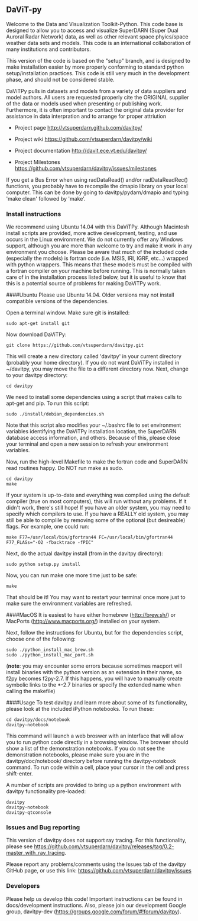 ## DaViT-py

Welcome to the Data and Visualization Toolkit-Python.  This code base is designed to allow you to access and visualize SuperDARN (Super Dual Auroral Radar Network) data, as well as other relevant space phyics/space weather data sets and models.  This code is an international collaboration of many institutions and contributors.

This version of the code is based on the "setup" branch, and is designed to make installation easier by more properly conforming to standard python setup/installation practices.  This code is still very much in the development phase, and should not be considered stable.

DaViTPy pulls in datasets and models from a variety of data suppliers and model authors.  All users are requested properly cite the ORIGINAL supplier of the data or models used when presenting or publishing work.  Furthermore, it is often important to contact the original data provider for assistance in data interpration and to arrange for proper attriution

* Project page
http://vtsuperdarn.github.com/davitpy/

* Project wiki
https://github.com/vtsuperdarn/davitpy/wiki

* Project documentation
http://davit.ece.vt.edu/davitpy/

* Project Milestones
https://github.com/vtsuperdarn/davitpy/issues/milestones

If you get a Bus Error when using radDataRead() and/or radDataReadRec() functions, you probably have to recompile the dmapio library on your local computer.  This can be done by going to davitpy/pydarn/dmapio and typing 'make clean' followed by 'make'.

### Install instructions

We recommend using Ubuntu 14.04 with this DaViTPy.  Although Macintosh install scripts are provided, more active development, testing, and use occurs in the Linux environment.  We do not currently offer any Windows support, although you are more than welcome to try and make it work in any environment you choose.  Please be aware that much of the included code (especially the models) is fortran code  (i.e. MSIS, IRI, IGRF, etc...) wrapped with python wrappers. This means that these models must be compiled with a fortran compiler on your machine before running.  This is normally taken care of in the installation process listed below, but it is useful to know that this is a potential source of problems for making DaViTPy work.

####Ubuntu
Please use Ubuntu 14.04.  Older versions may not install compatible versions of the dependencies.

Open a terminal window.  Make sure git is installed:

    sudo apt-get install git

Now download DaViTPy:

    git clone https://github.com/vtsuperdarn/davitpy.git
    
This will create a new directory called 'davitpy' in your current directory (probably your home directory).  If you do not want DaViTPy installed in ~/davitpy, you may move the file to a different directory now.  Next, change to your davitpy directory:

    cd davitpy

We need to install some dependencies using a script that makes calls to apt-get and pip.  To run this script:

    sudo ./install/debian_dependencies.sh

Note that this script also modifies your ~/.bashrc file to set environment variables identifying the DaViTPy installation location, the SuperDARN database access information, and others.  Because of this, please close your terminal and open a new session to refresh your environment variables.

Now, run the high-level Makefile to make the fortran code and SuperDARN read routines happy.  Do NOT run make as sudo.

    cd davitpy
    make

If your system is up-to-date and everything was compiled using the default compiler (true on most computers), this will run without any problems.  If it didn't work, there's still hope!  If you have an older system, you may need to specify which compilers to use.  If you have a REALLY old system, you may still be able to complile by removing some of the optional (but desireable) flags.  For example, one could run:

    make F77=/usr/local/bin/gfortran44 FC=/usr/local/bin/gfortran44 F77_FLAGs="-O2 -fbacktrace -fPIC"

Next, do the actual davitpy install (from in the davitpy directory):

    sudo python setup.py install

Now, you can run make one more time just to be safe:

    make

That should be it!  You may want to restart your terminal once more just to make sure the environment variables are refreshed.


####MacOS
It is easiest to have either homebrew (http://brew.sh/) or MacPorts (http://www.macports.org/) installed on your system.

Next, follow the instructions for Ubuntu, but for the dependencies script, choose one of the following:

    sudo ./python_install_mac_brew.sh
    sudo ./python_install_mac_port.sh

(**note**: you may encounter some errors because sometimes macport will install binaries with the python version as an extension in their name, so f2py becomes f2py-2.7. If this happens, you will have to manually create symbolic links to the *-2.7 binaries or specify the extended name when calling the makefile)
    
####Usage
To test davitpy and learn more about some of its functionality, please look at the included iPython notebooks.  To run these:

    cd davitpy/docs/notebook
    davitpy-notebook

This command will launch a web broswer with an interface that will allow you to run python code directly in a browsing window.  The browser should show a list of the demonstration notebooks.  If you do not see the demonstration notebooks, please make sure you are in the davitpy/doc/notebook/ directory before running the davitpy-notebook command.  To run code within a cell, place your cursor in the cell and press shift-enter.

A number of scripts are provided to bring up a python environment with davitpy functionality pre-loaded:

    davitpy
    davitpy-notebook
    davitpy-qtconsole
    
### Issues and Bug reporting

This version of davitpy does not support ray tracing.  For this functionality, please see https://github.com/vtsuperdarn/davitpy/releases/tag/0.2-master_with_ray_tracing.

Please report any problems/comments using the Issues tab of the davitpy GitHub page, or use this link: https://github.com/vtsuperdarn/davitpy/issues

###  Developers

Please help us develop this code!  Important instructions can be found in docs/development instructions.  Also, please join our development Google group, davitpy-dev (https://groups.google.com/forum/#!forum/davitpy).
